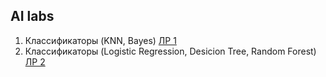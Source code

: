 ## AI labs
1. Классификаторы (KNN, Bayes) [ЛР 1](/1/)
2. Классификаторы (Logistic Regression, Desicion Tree, Random Forest) [ЛР 2](/2/)
